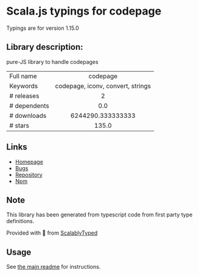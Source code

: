 
# Scala.js typings for codepage

Typings are for version 1.15.0

## Library description:
pure-JS library to handle codepages

|                    |                 |
| ------------------ | :-------------: |
| Full name          | codepage |
| Keywords           | codepage, iconv, convert, strings |
| # releases         | 2 |
| # dependents       | 0.0 |
| # downloads        | 6244290.333333333 |
| # stars            | 135.0 |

## Links
- [Homepage](https://sheetjs.com/)
- [Bugs](https://github.com/SheetJS/js-codepage/issues)
- [Repository](https://github.com/SheetJS/js-codepage)
- [Npm](https://www.npmjs.com/package/codepage)
    


## Note
This library has been generated from typescript code from first party type definitions.

Provided with :purple_heart: from [ScalablyTyped](https://github.com/oyvindberg/ScalablyTyped)

## Usage
See [the main readme](../../readme.md) for instructions.


